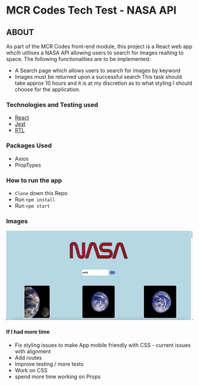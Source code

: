 # MCR Codes Tech Test - NASA API

## ABOUT

As part of the MCR Codes front-end module, this project is a React web app whcih utilises a NASA API allowing users to search for images realting to space. The following functionalities are to be implemented:

- A Search page which allows users to search for images by keyword
- Images must be returned upon a successful search
  This task should take approx 10 hours and it is at my discretion as to what styling I should choose for the application.

### Technologies and Testing used

- [React](https://reactjs.org/)
- [Jest](https://jestjs.io/)
- [RTL](https://testing-library.com/docs/react-testing-library/intro/)

### Packages Used

- Axios
- PropTypes

### How to run the app

- `Clone` down this Repo
- Run `npm install`
- Run `npm start`

### Images

![Main Page](/public/desktop.png)

#### If I had more time

- Fix styling issues to make App mobile friendly with CSS - current issues with alignment
- Add routes
- Improve testing / more tests
- Work on CSS
- spend more time working on Props
